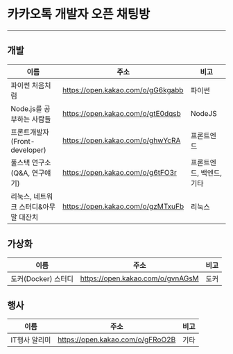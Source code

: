 # 카카오톡 개발자 오픈 채팅방
* * *   
## 개발
|이름|주소|비고|
|---|---------------------|-----|
|파이썬 처음처럼|https://open.kakao.com/o/gG6kgabb|파이썬|
|Node.js를 공부하는 사람들|https://open.kakao.com/o/gtE0dqsb|NodeJS|
|프론트개발자(Front-developer)|https://open.kakao.com/o/ghwYcRA|프론트엔드|
|풀스택 연구소 (Q&A, 연구얘기)|https://open.kakao.com/o/g6tFO3r|프론트엔드, 백엔드, 기타|
|리눅스, 네트워크 스터디&아무말 대잔치|https://open.kakao.com/o/gzMTxuFb|리눅스|

## 가상화
|이름|주소|비고|
|---|---------------------|-----|
|도커(Docker) 스터디|https://open.kakao.com/o/gvnAGsM|도커|

## 행사
|이름|주소|비고|
|---|---------------------|-----|
|IT행사 알리미|https://open.kakao.com/o/gFRoO2B|기타|